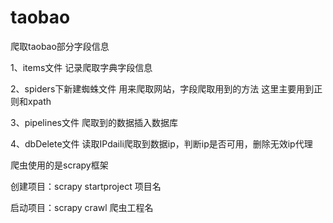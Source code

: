 # taobao
爬取taobao部分字段信息


1、items文件
记录爬取字典字段信息

2、spiders下新建蜘蛛文件
用来爬取网站，字段爬取用到的方法
这里主要用到正则和xpath

3、pipelines文件
爬取到的数据插入数据库

4、dbDelete文件
读取IPdaili爬取到数据ip，判断ip是否可用，删除无效ip代理


爬虫使用的是scrapy框架

创建项目：scrapy startproject 项目名

启动项目：scrapy crawl 爬虫工程名
